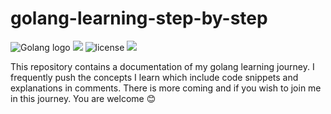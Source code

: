 # golang-learning-step-by-step
![Golang logo](https://upload.wikimedia.org/wikipedia/commons/thumb/0/05/Go_Logo_Blue.svg/322px-Go_Logo_Blue.svg.png)
![](https://img.shields.io/badge/Go-1.18-blue.svg)
![license](https://img.shields.io/badge/license-MIT-blue.svg) 
![](https://img.shields.io/badge/Go-Learning-blue.svg)

This repository contains a documentation of my golang learning journey. I frequently push the concepts I learn which include code snippets and explanations in comments. There is more coming and if you wish to join me in this journey. You are welcome 😊
